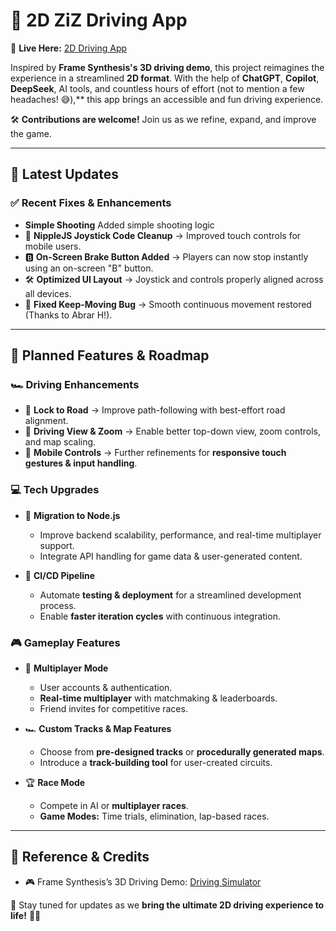 # 🚗 2D ZiZ Driving App

🔗 **Live Here:** [2D Driving App](https://2dziz.com)  

Inspired by **Frame Synthesis's 3D driving demo**, this project reimagines the experience in a streamlined **2D format**. With the help of **ChatGPT**, **Copilot**, **DeepSeek**,  AI tools, and countless hours of effort (not to mention a few headaches! 😅),** this app brings an accessible and fun driving experience.

🛠 **Contributions are welcome!** Join us as we refine, expand, and improve the game.  

---

## 🚀 **Latest Updates**
### ✅ **Recent Fixes & Enhancements**
- **Simple Shooting** Added simple shooting logic
- 🔄 **NippleJS Joystick Code Cleanup** → Improved touch controls for mobile users.
- 🅱️ **On-Screen Brake Button Added** → Players can now stop instantly using an on-screen "B" button.
- 🛠 **Optimized UI Layout** → Joystick and controls properly aligned across all devices.
- 🔧 **Fixed Keep-Moving Bug** → Smooth continuous movement restored (Thanks to Abrar H!).

---

## 🔮 **Planned Features & Roadmap**

### 🏎 **Driving Enhancements**
- 🚦 **Lock to Road** → Improve path-following with best-effort road alignment.
- 🎥 **Driving View & Zoom** → Enable better top-down view, zoom controls, and map scaling.
- 📱 **Mobile Controls** → Further refinements for **responsive touch gestures & input handling**.

### 💻 **Tech Upgrades**
- 🚀 **Migration to Node.js**  
  - Improve backend scalability, performance, and real-time multiplayer support.  
  - Integrate API handling for game data & user-generated content.  

- 🔄 **CI/CD Pipeline**  
  - Automate **testing & deployment** for a streamlined development process.  
  - Enable **faster iteration cycles** with continuous integration.

### 🎮 **Gameplay Features**
- 🏁 **Multiplayer Mode**  
  - User accounts & authentication.  
  - **Real-time multiplayer** with matchmaking & leaderboards.  
  - Friend invites for competitive races.  

- 🏎 **Custom Tracks & Map Features**  
  - Choose from **pre-designed tracks** or **procedurally generated maps**.  
  - Introduce a **track-building tool** for user-created circuits.  

- 🏆 **Race Mode**  
  - Compete in AI or **multiplayer races**.  
  - **Game Modes:** Time trials, elimination, lap-based races.  

---

## 📖 **Reference & Credits**
- 🎮 Frame Synthesis’s 3D Driving Demo: [Driving Simulator](https://framesynthesis.com/drivingsimulator/maps/)  

📢 Stay tuned for updates as we **bring the ultimate 2D driving experience to life!** 🚗💨  
